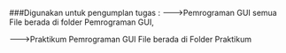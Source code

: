 ###Digunakan untuk pengumplan tugas :
--->Pemrograman GUI semua File berada di folder Pemrograman GUI,

--->Praktikum Pemrograman GUI  File berada di Folder Praktikum
